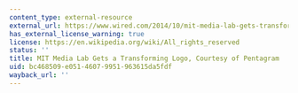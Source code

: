 ```yaml
---
content_type: external-resource
external_url: https://www.wired.com/2014/10/mit-media-lab-gets-transforming-logo-courtesy-pentagram/
has_external_license_warning: true
license: https://en.wikipedia.org/wiki/All_rights_reserved
status: ''
title: MIT Media Lab Gets a Transforming Logo, Courtesy of Pentagram
uid: bc468509-e051-4607-9951-963615da5fdf
wayback_url: ''
---
```

